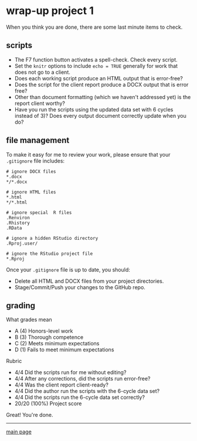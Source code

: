 
wrap-up project 1
=================

When you think you are done, there are some last minute items to check.

scripts
-------

-   The F7 function button activates a spell-check. Check every script.
-   Set the `knitr` options to include `echo = TRUE` generally for work that does not go to a client.
-   Does each working script produce an HTML output that is error-free?
-   Does the script for the client report produce a DOCX output that is error free?
-   Other than document formatting (which we haven't addressed yet) is the report client worthy?
-   Have you run the scripts using the updated data set with 6 cycles instead of 3)? Does every output document correctly update when you do?

file management
---------------

To make it easy for me to review your work, please ensure that your `.gitignore` file includes:

    # ignore DOCX files 
    *.docx
    */*.docx

    # ignore HTML files
    *.html
    */*.html

    # ignore special  R files 
    .Renviron
    .Rhistory
    .RData

    # ignore a hidden RStudio directory
    .Rproj.user/

    # ignore the RStudio project file 
    *.Rproj

Once your `.gitignore` file is up to date, you should:

-   Delete all HTML and DOCX files from your project directories.
-   Stage/Commit/Push your changes to the GitHub repo.

grading
-------

What grades mean

-   A (4) Honors-level work
-   B (3) Thorough competence
-   C (2) Meets minimum expectations
-   D (1) Fails to meet minimum expectations

Rubric

-   4/4 Did the scripts run for me without editing?
-   4/4 After any corrections, did the scripts run error-free?
-   4/4 Was the client report client-ready?
-   4/4 Did the author run the scripts with the 6-cycle data set?
-   4/4 Did the scripts run the 6-cycle data set correctly?
-   20/20 (100%) Project score

Great! You're done.

------------------------------------------------------------------------

[main page](../README.md)
